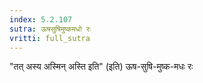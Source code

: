 ```yaml
---
index: 5.2.107
sutra: ऊषसुषिमुष्कमधो रः
vritti: full_sutra
---
```


"तत् अस्य अस्मिन् अस्ति इति" (इति) ऊष-सुषि-मुष्क-मधः रः